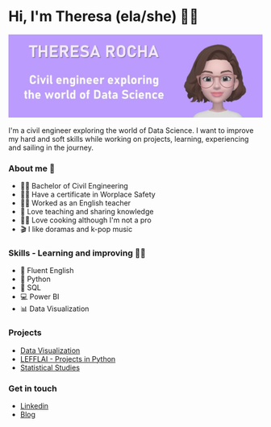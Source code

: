 # Hi, I'm Theresa (ela/she) 👋🙂

![GitHub Logo](GitHub3.jpg)

I'm a civil engineer exploring the world of Data Science. I want to improve my hard and soft skills while working on projects, learning, experiencing and sailing in the journey.

### About me 👩

- 👩‍🎓 Bachelor of Civil Engineering
- 👷‍♀️ Have a certificate in Worplace Safety
- 👩‍🏫 Worked as an English teacher
- 💖 Love teaching and sharing knowledge
- 👩‍🍳 Love cooking although I'm not a pro
- 🎬 I like doramas and k-pop music

### Skills - Learning and improving 👩‍💻

- 🗽 Fluent English
- 🐍 Python
- 📑 SQL
- 💻 Power BI
- 📊 Data Visualization

### Projects

- [Data Visualization](https://github.com/theresarocha/projetos_dashboards)
- [LEFFLAI - Projects in Python](https://github.com/theresarocha/estudos_LEFLAI_python)
- [Statistical Studies](https://github.com/theresarocha/estudos_estatistica)

### Get in touch 

- [Linkedin](https://www.linkedin.com/in/theresarocha/)
- [Blog](https://theresarocha.medium.com/)

